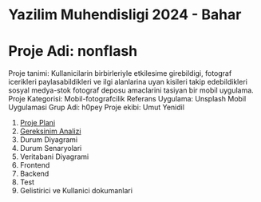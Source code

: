 # Yazilim Muhendisligi 2024 - Bahar
# Proje Adi: nonflash
Proje tanimi: Kullanicilarin birbirleriyle etkilesime girebildigi, fotograf icerikleri paylasabildikleri ve ilgi alanlarina uyan kisileri takip edebildikleri sosyal medya-stok fotograf deposu amaclarini tasiyan bir mobil uygulama.
Proje Kategorisi: Mobil-fotografcilik
Referans Uygulama: Unsplash Mobil Uygulamasi
Grup Adi: h0pey
Proje ekibi: Umut Yenidil

1. [Proje Plani](https://github.com/umutyenidil/nonflash/blob/master/ProjePlani.md)
2. [Gereksinim Analizi](https://github.com/umutyenidil/nonflash/blob/master/GereksinimAnalizi.md)
3. Durum Diyagrami
4. Durum Senaryolari
5. Veritabani Diyagrami
6. Frontend
7. Backend
8. Test
9. Gelistirici ve Kullanici dokumanlari
